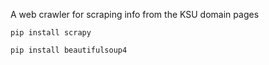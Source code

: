A web crawler for scraping info from the KSU domain pages

```pip install scrapy```

```pip install beautifulsoup4```
